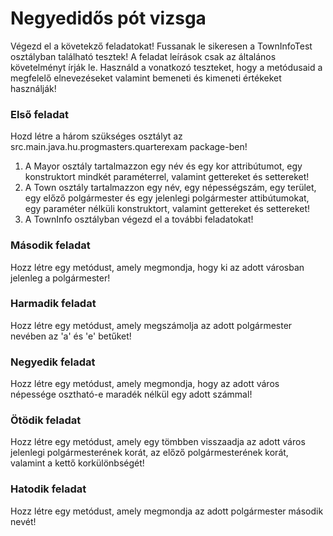 # Negyedidős pót vizsga

Végezd el a követekző feladatokat! Fussanak le sikeresen a TownInfoTest osztályban található tesztek!
A feladat leírások csak az általános követelményt írják le. Használd a vonatkozó teszteket, hogy a metódusaid a megfelelő elnevezéseket valamint bemeneti és kimeneti értékeket használják!

### Első feladat
Hozd létre a három szükséges osztályt az src.main.java.hu.progmasters.quarterexam package-ben!
1. A Mayor osztály tartalmazzon egy név és egy kor attribútumot, egy konstruktort mindkét paraméterrel, valamint gettereket és settereket!
2. A Town osztály tartalmazzon egy név, egy népességszám, egy terület, egy előző polgármester és egy jelenlegi polgármester attibútumokat, egy paraméter nélküli konstruktort, valamint gettereket és settereket!
3. A TownInfo osztályban végezd el a további feladatokat!

### Második feladat
Hozz létre egy metódust, amely megmondja, hogy ki az adott városban jelenleg a polgármester!

### Harmadik feladat
Hozz létre egy metódust, amely megszámolja az adott polgármester nevében az 'a' és 'e' betűket!

### Negyedik feladat
Hozz létre egy metódust, amely megmondja, hogy az adott város népessége osztható-e maradék nélkül egy adott számmal!

### Ötödik feladat
Hozz létre egy metódust, amely egy tömbben visszaadja az adott város jelenlegi polgármesterének korát, az előző polgármesterének korát, valamint a kettő korkülönbségét!

### Hatodik feladat
Hozz létre egy metódust, amely megmondja az adott polgármester második nevét!